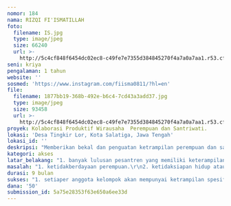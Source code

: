 ```yaml
---
nomor: 184
nama: RIZQI FI'ISMATILLAH
foto:
  filename: IS.jpg
  type: image/jpeg
  size: 66240
  url: >-
    http://5c4cf848f6454dc02ec8-c49fe7e7355d384845270f4a7a0a7aa1.r53.cf2.rackcdn.com/8bc4c241-3364-4448-9a6b-b4ad61939f41/IS.jpg
seni: kriya
pengalaman: 1 tahun
website: ''
sosmed: 'https://www.instagram.com/fiisma0811/?hl=en'
file:
  filename: 1877bb19-368b-492e-b6c4-7cd43a3add37.jpg
  type: image/jpeg
  size: 93458
  url: >-
    http://5c4cf848f6454dc02ec8-c49fe7e7355d384845270f4a7a0a7aa1.r53.cf2.rackcdn.com/801af1dd-623b-43f6-bb22-9e61447cb532/1877bb19-368b-492e-b6c4-7cd43a3add37.jpg
proyek: Kolaborasi Produktif Wirausaha  Perempuan dan Santriwati.
lokasi: 'Desa Tingkir Lor, Kota Salatiga, Jawa Tengah'
lokasi_id: ''
deskripsi: "Memberikan bekal dan penguatan ketrampilan perempuan dan santriwati, meliputi :\r\n1. keterampilan dasar menjahit\r\n2. skill up (peningkatan ketrampilan menjahit)\r\n3. internal quality control \r\n4. upgrading (peningkatan ketrampilan)"
kategori: akses
latar_belakang: "1. banyak lulusan pesantren yang memiliki keterampilan dan kecakapan hidup. \r\n2. keterbasan kurikulum pondok pesantren yang berupaya meningkatkan kemampuan wirausaha dan kapasitasnya. \r\n3. banyaknya buruh perempuan yang bekerja di pabrik atau industri dan sektor invormal lainnya yang terpaksa meningglkan rumah.\r\n4. adanya pengangguran perempuan usia produktif pasca tamat sekolah atau pondok pesantren.\r\n5. banyak yang belum mampu membaca dan mengengembangkan potensi desa. "
masalah: "1. ketidakberdayaan perempuan.\r\n2. ketidaksiapan hidup atau rendahnya keterampilan yang berindikasi kepada tingiinya kemiskinan. \r\n3. rendahnya akselerasi pendidikan dan ketrampilan serta kesempatan mengembangkan diri. \r\n4. rendahnya kemampuan dan ketrampilan berwirausaha.  "
durasi: 9 bulan
sukses: "1. setiaper anggota kelompok akan mempunyai ketrampilan spesifik yang menjadi ciri khas terhadap produk yang dihasilkan. \r\n2. terciptanya ikatan emosional dan kekeluargaan terhadap korporasi brand yang dibangun.\r\n3. peningkatan produk yang terus meningkat secara berkala.\r\n4. produk yang dihasilkan senantiasa menjadi produk yang diminati oleh konsumen."
dana: '50'
submission_id: 5a75e28353f63e650a6ee33d
---
```

